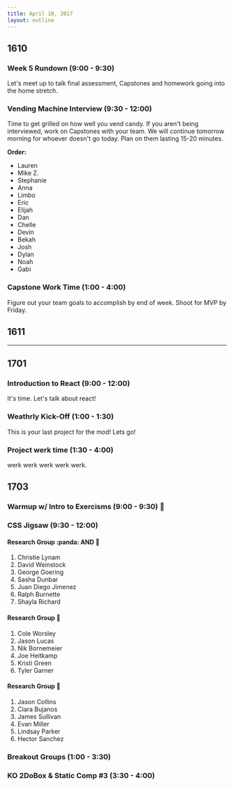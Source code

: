```yaml
---
title: April 10, 2017
layout: outline
---
```


## 1610

### Week 5 Rundown (9:00 - 9:30)
Let's meet up to talk final assessment, Capstones and homework going into the home stretch.

### Vending Machine Interview (9:30 - 12:00)
Time to get grilled on how well you vend candy. If you aren't being interviewed, work on Capstones with your team. We will continue tomorrow morning for whoever doesn't go today. Plan on them lasting 15-20 minutes.

**Order:**
* Lauren
* Mike Z.
* Stephanie
* Anna
* Limbo
* Eric
* Elijah
* Dan
* Chelle
* Devin
* Bekah
* Josh
* Dylan
* Noah
* Gabi

### Capstone Work Time (1:00 - 4:00)
Figure out your team goals to accomplish by end of week. Shoot for MVP by Friday.

## 1611

-----------------------------------------------

## 1701

### Introduction to React (9:00 - 12:00)

It's time. Let's talk about react!

### Weathrly Kick-Off (1:00 - 1:30)

This is your last project for the mod! Lets go!

### Project werk time (1:30 - 4:00)

werk werk werk werk werk.

## 1703

### Warmup w/ Intro to Exercisms (9:00 - 9:30) :muscle:

### CSS Jigsaw (9:30 - 12:00)

#### Research Group :panda: AND :ant:

1. Christie Lynam
2. David Weinstock
3. George Goering
4. Sasha Dunbar
5. Juan Diego Jimenez
6. Ralph Burnette
7. Shayla Richard

#### Research Group :snake:

1. Cole Worsley
2. Jason Lucas
3. Nik Bornemeier
4. Joe Heitkamp
5. Kristi Green
6. Tyler Garner

#### Research Group :dragon:

1. Jason Collins
2. Ciara Bujanos
3. James Sullivan
4. Evan Miller
5. Lindsay Parker
6. Hector Sanchez

### Breakout Groups (1:00 - 3:30)

### KO 2DoBox & Static Comp #3 (3:30 - 4:00)

